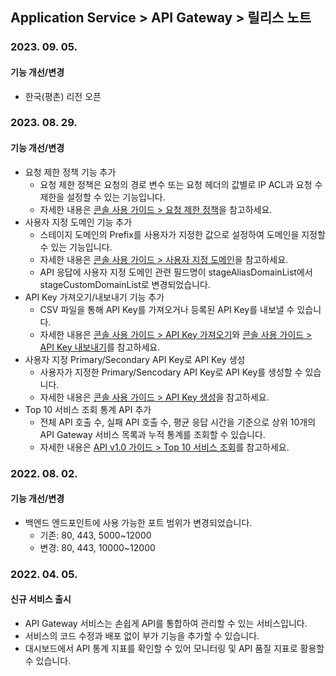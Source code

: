 ## Application Service > API Gateway > 릴리스 노트

### 2023. 09. 05.
#### 기능 개선/변경 
* 한국(평촌) 리전 오픈


### 2023. 08. 29.
#### 기능 개선/변경 
* 요청 제한 정책 기능 추가 
    * 요청 제한 정책은 요청의 경로 변수 또는 요청 헤더의 값별로 IP ACL과 요청 수 제한을 설정할 수 있는 기능입니다.
    * 자세한 내용은 [콘솔 사용 가이드 > 요청 제한 정책](./console-guide/#_31)을 참고하세요.
* 사용자 지정 도메인 기능 추가
    * 스테이지 도메인의 Prefix를 사용자가 지정한 값으로 설정하여 도메인을 지정할 수 있는 기능입니다.
    * 자세한 내용은 [콘솔 사용 가이드 > 사용자 지정 도메인](./console-guide/#_50)을 참고하세요.
    * API 응답에 사용자 지정 도메인 관련 필드명이 stageAliasDomainList에서 stageCustomDomainList로 변경되었습니다.
* API Key 가져오기/내보내기 기능 추가 
    * CSV 파일을 통해 API Key를 가져오거나 등록된 API Key를 내보낼 수 있습니다.
    * 자세한 내용은 [콘솔 사용 가이드 > API Key 가져오기](./console-guide/#api-key_8)와 [콘솔 사용 가이드 > API Key 내보내기](./console-guide/#api-key_7)를 참고하세요.
* 사용자 지정 Primary/Secondary API Key로 API Key 생성 
    * 사용자가 지정한 Primary/Sencodary API Key로 API Key를 생성할 수 있습니다.
    * 자세한 내용은 [콘솔 사용 가이드 > API Key 생성](./console-guide/#api-key_6)을 참고하세요.
* Top 10 서비스 조회 통계 API 추가 
    * 전체 API 호출 수, 실패 API 호출 수, 평균 응답 시간을 기준으로 상위 10개의 API Gateway 서비스 목록과 누적 통계를 조회할 수 있습니다.
    * 자세한 내용은 [API v1.0 가이드 > Top 10 서비스 조회](./api-guide-v1.0-gov/#top-10)를 참고하세요.


### 2022. 08. 02.
#### 기능 개선/변경 
* 백엔드 엔드포인트에 사용 가능한 포트 범위가 변경되었습니다.
    * 기존: 80, 443, 5000~12000
    * 변경: 80, 443, 10000~12000


### 2022. 04. 05.
#### 신규 서비스 출시
* API Gateway 서비스는 손쉽게 API를 통합하여 관리할 수 있는 서비스입니다.
* 서비스의 코드 수정과 배포 없이 부가 기능을 추가할 수 있습니다.
* 대시보드에서 API 통계 지표를 확인할 수 있어 모니터링 및 API 품질 지표로 활용할 수 있습니다.

